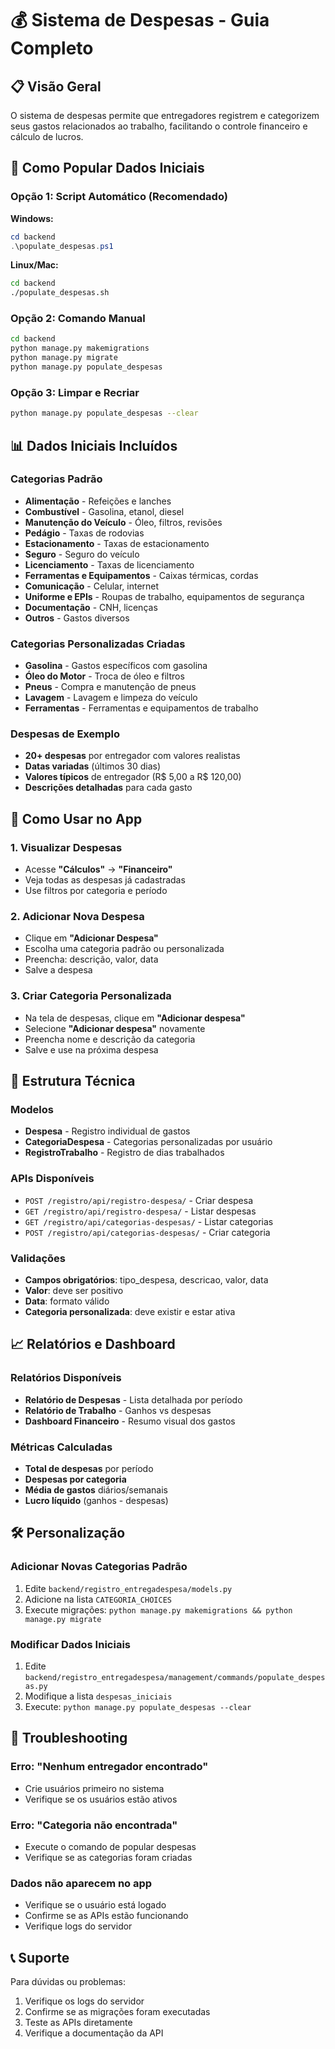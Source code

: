# 💰 Sistema de Despesas - Guia Completo

## 📋 Visão Geral

O sistema de despesas permite que entregadores registrem e categorizem seus gastos relacionados ao trabalho, facilitando o controle financeiro e cálculo de lucros.

## 🚀 Como Popular Dados Iniciais

### Opção 1: Script Automático (Recomendado)

**Windows:**
```powershell
cd backend
.\populate_despesas.ps1
```

**Linux/Mac:**
```bash
cd backend
./populate_despesas.sh
```

### Opção 2: Comando Manual

```bash
cd backend
python manage.py makemigrations
python manage.py migrate
python manage.py populate_despesas
```

### Opção 3: Limpar e Recriar

```bash
python manage.py populate_despesas --clear
```

## 📊 Dados Iniciais Incluídos

### Categorias Padrão
- **Alimentação** - Refeições e lanches
- **Combustível** - Gasolina, etanol, diesel
- **Manutenção do Veículo** - Óleo, filtros, revisões
- **Pedágio** - Taxas de rodovias
- **Estacionamento** - Taxas de estacionamento
- **Seguro** - Seguro do veículo
- **Licenciamento** - Taxas de licenciamento
- **Ferramentas e Equipamentos** - Caixas térmicas, cordas
- **Comunicação** - Celular, internet
- **Uniforme e EPIs** - Roupas de trabalho, equipamentos de segurança
- **Documentação** - CNH, licenças
- **Outros** - Gastos diversos

### Categorias Personalizadas Criadas
- **Gasolina** - Gastos específicos com gasolina
- **Óleo do Motor** - Troca de óleo e filtros
- **Pneus** - Compra e manutenção de pneus
- **Lavagem** - Lavagem e limpeza do veículo
- **Ferramentas** - Ferramentas e equipamentos de trabalho

### Despesas de Exemplo
- **20+ despesas** por entregador com valores realistas
- **Datas variadas** (últimos 30 dias)
- **Valores típicos** de entregador (R$ 5,00 a R$ 120,00)
- **Descrições detalhadas** para cada gasto

## 📱 Como Usar no App

### 1. Visualizar Despesas
- Acesse **"Cálculos"** → **"Financeiro"**
- Veja todas as despesas já cadastradas
- Use filtros por categoria e período

### 2. Adicionar Nova Despesa
- Clique em **"Adicionar Despesa"**
- Escolha uma categoria padrão ou personalizada
- Preencha: descrição, valor, data
- Salve a despesa

### 3. Criar Categoria Personalizada
- Na tela de despesas, clique em **"Adicionar despesa"**
- Selecione **"Adicionar despesa"** novamente
- Preencha nome e descrição da categoria
- Salve e use na próxima despesa

## 🔧 Estrutura Técnica

### Modelos
- **Despesa** - Registro individual de gastos
- **CategoriaDespesa** - Categorias personalizadas por usuário
- **RegistroTrabalho** - Registro de dias trabalhados

### APIs Disponíveis
- `POST /registro/api/registro-despesa/` - Criar despesa
- `GET /registro/api/registro-despesa/` - Listar despesas
- `GET /registro/api/categorias-despesas/` - Listar categorias
- `POST /registro/api/categorias-despesas/` - Criar categoria

### Validações
- **Campos obrigatórios**: tipo_despesa, descricao, valor, data
- **Valor**: deve ser positivo
- **Data**: formato válido
- **Categoria personalizada**: deve existir e estar ativa

## 📈 Relatórios e Dashboard

### Relatórios Disponíveis
- **Relatório de Despesas** - Lista detalhada por período
- **Relatório de Trabalho** - Ganhos vs despesas
- **Dashboard Financeiro** - Resumo visual dos gastos

### Métricas Calculadas
- **Total de despesas** por período
- **Despesas por categoria**
- **Média de gastos** diários/semanais
- **Lucro líquido** (ganhos - despesas)

## 🛠️ Personalização

### Adicionar Novas Categorias Padrão
1. Edite `backend/registro_entregadespesa/models.py`
2. Adicione na lista `CATEGORIA_CHOICES`
3. Execute migrações: `python manage.py makemigrations && python manage.py migrate`

### Modificar Dados Iniciais
1. Edite `backend/registro_entregadespesa/management/commands/populate_despesas.py`
2. Modifique a lista `despesas_iniciais`
3. Execute: `python manage.py populate_despesas --clear`

## 🚨 Troubleshooting

### Erro: "Nenhum entregador encontrado"
- Crie usuários primeiro no sistema
- Verifique se os usuários estão ativos

### Erro: "Categoria não encontrada"
- Execute o comando de popular despesas
- Verifique se as categorias foram criadas

### Dados não aparecem no app
- Verifique se o usuário está logado
- Confirme se as APIs estão funcionando
- Verifique logs do servidor

## 📞 Suporte

Para dúvidas ou problemas:
1. Verifique os logs do servidor
2. Confirme se as migrações foram executadas
3. Teste as APIs diretamente
4. Verifique a documentação da API
